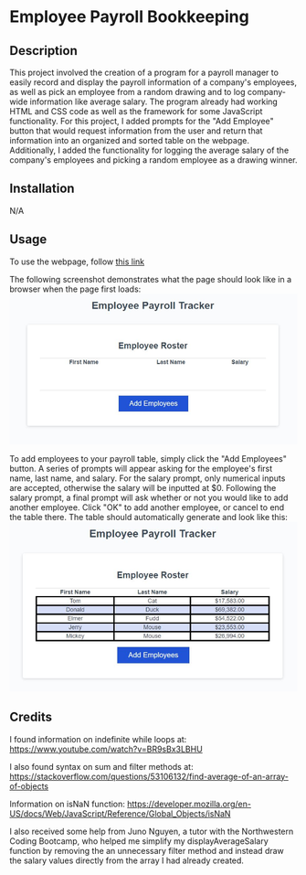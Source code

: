 # Employee Payroll Bookkeeping

## Description
This project involved the creation of a program for a payroll manager to easily record and display the payroll information of a company's employees, as well as pick an employee from a random drawing and to log company-wide information like average salary.  The program already had working HTML and CSS code as well as the framework for some JavaScript functionality.  For this project, I added prompts for the "Add Employee" button that would request information from the user and return that information into an organized and sorted table on the webpage.  Additionally, I added the functionality for logging the average salary of the company's employees and picking a random employee as a drawing winner.

## Installation
N/A

## Usage
To use the webpage, follow [this link](https://njohnson2897.github.io/employee-payroll/)

The following screenshot demonstrates what the page should look like in a browser when the page first loads:
![payroll webpage screenshot 2](./Assets/images/employee-payroll-screenshot2.JPG)

To add employees to your payroll table, simply click the "Add Employees" button.  A series of prompts will appear asking for the employee's first name, last name, and salary.  For the salary prompt, only numerical inputs are accepted, otherwise the salary will be inputted at $0.  Following the salary prompt, a final prompt will ask  whether or not you would like to add another employee.  Click "OK" to add  another employee, or cancel to end the table there.  The table should automatically generate and look like this:
![payroll webpage screenshot](./Assets/images/employee-payroll-screenshot.JPG)

## Credits
I found information on indefinite while loops at: https://www.youtube.com/watch?v=BR9sBx3LBHU

I also found syntax on sum and filter methods at: https://stackoverflow.com/questions/53106132/find-average-of-an-array-of-objects

Information on isNaN function: https://developer.mozilla.org/en-US/docs/Web/JavaScript/Reference/Global_Objects/isNaN

I also received some help from Juno Nguyen, a tutor with the Northwestern Coding Bootcamp, who helped me simplify my displayAverageSalary function by removing the an unnecessary filter method and instead draw the salary values directly from the array I had already created.